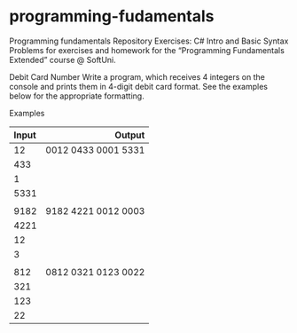 # programming-fudamentals
Programming fundamentals Repository
Exercises: C# Intro and Basic Syntax
Problems for exercises and homework for the “Programming Fundamentals Extended” course @ SoftUni.

Debit Card Number
Write a program, which receives 4 integers on the console and prints them in 4-digit debit card format. See the examples below for the appropriate formatting.

Examples

|  Input  |         Output           |
| :---    |                     ---: |
|   12    |  0012 0433 0001 5331     |
|   433   |                          |
|   1     |                          |
|   5331  |                          |
|         |                          |
|   9182  |  9182 4221 0012 0003     |
|   4221  |                          |
|   12    |                          |
|   3     |                          |
|         |                          |
|   812   |  0812 0321 0123 0022     |
|   321   |                          |
|   123   |                          |
|   22    |                          |
